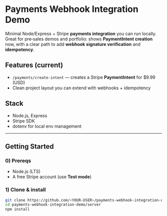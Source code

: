 # Payments Webhook Integration Demo

Minimal Node/Express + Stripe **payments integration** you can run locally.  
Great for pre‑sales demos and portfolio: shows **PaymentIntent creation** now, with a clear path to add **webhook signature verification** and **idempotency**.

## Features (current)
- `/payments/create-intent` — creates a Stripe **PaymentIntent** for $9.99 (USD)
- Clean project layout you can extend with webhooks + idempotency

## Stack
- Node.js, Express
- Stripe SDK
- dotenv for local env management

---

## Getting Started

### 0) Prereqs
- Node.js (LTS)
- A free Stripe account (use **Test mode**)

### 1) Clone & install
```bash
git clone https://github.com/<YOUR-USER>/payments-webhook-integration-demo.git
cd payments-webhook-integration-demo/server
npm install